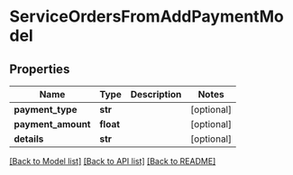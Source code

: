 # ServiceOrdersFromAddPaymentModel

## Properties
Name | Type | Description | Notes
------------ | ------------- | ------------- | -------------
**payment_type** | **str** |  | [optional] 
**payment_amount** | **float** |  | [optional] 
**details** | **str** |  | [optional] 

[[Back to Model list]](../README.md#documentation-for-models) [[Back to API list]](../README.md#documentation-for-api-endpoints) [[Back to README]](../README.md)


